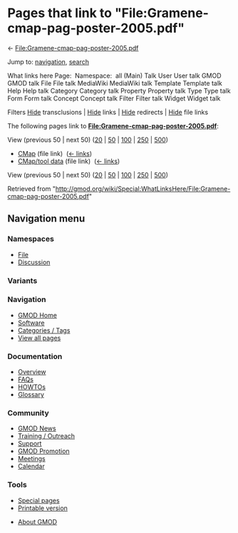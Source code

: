 <div id="mw-page-base" class="noprint">

</div>

<div id="mw-head-base" class="noprint">

</div>

<div id="content" class="mw-body" role="main">

<span id="top"></span>

<div id="mw-js-message" style="display:none;">

</div>



# <span dir="auto">Pages that link to "File:Gramene-cmap-pag-poster-2005.pdf"</span>

<div id="bodyContent">

<div id="contentSub">

←
[File:Gramene-cmap-pag-poster-2005.pdf](/wiki/File:Gramene-cmap-pag-poster-2005.pdf "File:Gramene-cmap-pag-poster-2005.pdf")

</div>

<div id="jump-to-nav" class="mw-jump">

Jump to: [navigation](#mw-navigation), [search](#p-search)

</div>

<div id="mw-content-text">

What links here Page:  Namespace:  all (Main) Talk User User talk GMOD
GMOD talk File File talk MediaWiki MediaWiki talk Template Template talk
Help Help talk Category Category talk Property Property talk Type Type
talk Form Form talk Concept Concept talk Filter Filter talk Widget
Widget talk

Filters
[Hide](/mediawiki/index.php?title=Special:WhatLinksHere/File:Gramene-cmap-pag-poster-2005.pdf&hidetrans=1 "Special:WhatLinksHere/File:Gramene-cmap-pag-poster-2005.pdf")
transclusions \|
[Hide](/mediawiki/index.php?title=Special:WhatLinksHere/File:Gramene-cmap-pag-poster-2005.pdf&hidelinks=1 "Special:WhatLinksHere/File:Gramene-cmap-pag-poster-2005.pdf")
links \|
[Hide](/mediawiki/index.php?title=Special:WhatLinksHere/File:Gramene-cmap-pag-poster-2005.pdf&hideredirs=1 "Special:WhatLinksHere/File:Gramene-cmap-pag-poster-2005.pdf")
redirects \|
[Hide](/mediawiki/index.php?title=Special:WhatLinksHere/File:Gramene-cmap-pag-poster-2005.pdf&hideimages=1 "Special:WhatLinksHere/File:Gramene-cmap-pag-poster-2005.pdf")
file links

The following pages link to
**[File:Gramene-cmap-pag-poster-2005.pdf](/wiki/File:Gramene-cmap-pag-poster-2005.pdf "File:Gramene-cmap-pag-poster-2005.pdf")**:

View (previous 50 \| next 50)
([20](/mediawiki/index.php?title=Special:WhatLinksHere/File:Gramene-cmap-pag-poster-2005.pdf&limit=20 "Special:WhatLinksHere/File:Gramene-cmap-pag-poster-2005.pdf")
\|
[50](/mediawiki/index.php?title=Special:WhatLinksHere/File:Gramene-cmap-pag-poster-2005.pdf&limit=50 "Special:WhatLinksHere/File:Gramene-cmap-pag-poster-2005.pdf")
\|
[100](/mediawiki/index.php?title=Special:WhatLinksHere/File:Gramene-cmap-pag-poster-2005.pdf&limit=100 "Special:WhatLinksHere/File:Gramene-cmap-pag-poster-2005.pdf")
\|
[250](/mediawiki/index.php?title=Special:WhatLinksHere/File:Gramene-cmap-pag-poster-2005.pdf&limit=250 "Special:WhatLinksHere/File:Gramene-cmap-pag-poster-2005.pdf")
\|
[500](/mediawiki/index.php?title=Special:WhatLinksHere/File:Gramene-cmap-pag-poster-2005.pdf&limit=500 "Special:WhatLinksHere/File:Gramene-cmap-pag-poster-2005.pdf"))

- [CMap](/wiki/CMap "CMap") (file link) ‎
  <span class="mw-whatlinkshere-tools">([←
  links](/mediawiki/index.php?title=Special:WhatLinksHere&target=CMap "Special:WhatLinksHere"))</span>
- [CMap/tool data](/wiki/CMap/tool_data "CMap/tool data") (file link) ‎
  <span class="mw-whatlinkshere-tools">([←
  links](/mediawiki/index.php?title=Special:WhatLinksHere&target=CMap%2Ftool+data "Special:WhatLinksHere"))</span>

View (previous 50 \| next 50)
([20](/mediawiki/index.php?title=Special:WhatLinksHere/File:Gramene-cmap-pag-poster-2005.pdf&limit=20 "Special:WhatLinksHere/File:Gramene-cmap-pag-poster-2005.pdf")
\|
[50](/mediawiki/index.php?title=Special:WhatLinksHere/File:Gramene-cmap-pag-poster-2005.pdf&limit=50 "Special:WhatLinksHere/File:Gramene-cmap-pag-poster-2005.pdf")
\|
[100](/mediawiki/index.php?title=Special:WhatLinksHere/File:Gramene-cmap-pag-poster-2005.pdf&limit=100 "Special:WhatLinksHere/File:Gramene-cmap-pag-poster-2005.pdf")
\|
[250](/mediawiki/index.php?title=Special:WhatLinksHere/File:Gramene-cmap-pag-poster-2005.pdf&limit=250 "Special:WhatLinksHere/File:Gramene-cmap-pag-poster-2005.pdf")
\|
[500](/mediawiki/index.php?title=Special:WhatLinksHere/File:Gramene-cmap-pag-poster-2005.pdf&limit=500 "Special:WhatLinksHere/File:Gramene-cmap-pag-poster-2005.pdf"))

</div>

<div class="printfooter">

Retrieved from
"<http://gmod.org/wiki/Special:WhatLinksHere/File:Gramene-cmap-pag-poster-2005.pdf>"

</div>

<div id="catlinks" class="catlinks catlinks-allhidden">

</div>

<div class="visualClear">

</div>

</div>

</div>

<div id="mw-navigation">

## Navigation menu

<div id="mw-head">



<div id="left-navigation">

<div id="p-namespaces" class="vectorTabs" role="navigation"
aria-labelledby="p-namespaces-label">

### Namespaces

- <span id="ca-nstab-image"><a href="/wiki/File:Gramene-cmap-pag-poster-2005.pdf" accesskey="c"
  title="View the file page [c]">File</a></span>
- <span id="ca-talk"><a
  href="/mediawiki/index.php?title=File_talk:Gramene-cmap-pag-poster-2005.pdf&amp;action=edit&amp;redlink=1"
  accesskey="t"
  title="Discussion about the content page [t]">Discussion</a></span>

</div>

<div id="p-variants" class="vectorMenu emptyPortlet" role="navigation"
aria-labelledby="p-variants-label">

### 

### Variants[](#)

<div class="menu">

</div>

</div>

</div>





</div>

</div>

</div>

<div id="mw-panel">

<div id="p-logo" role="banner">

<a href="/wiki/Main_Page"
style="background-image: url(http://gmod.org/images/GMOD-cogs.png);"
title="Visit the main page"></a>

</div>

<div id="p-Navigation" class="portal" role="navigation"
aria-labelledby="p-Navigation-label">

### Navigation

<div class="body">

- <span id="n-GMOD-Home">[GMOD Home](/wiki/Main_Page)</span>
- <span id="n-Software">[Software](/wiki/GMOD_Components)</span>
- <span id="n-Categories-.2F-Tags">[Categories /
  Tags](/wiki/Categories)</span>
- <span id="n-View-all-pages">[View all
  pages](/wiki/Special:AllPages)</span>

</div>

</div>

<div id="p-Documentation" class="portal" role="navigation"
aria-labelledby="p-Documentation-label">

### Documentation

<div class="body">

- <span id="n-Overview">[Overview](/wiki/Overview)</span>
- <span id="n-FAQs">[FAQs](/wiki/Category:FAQ)</span>
- <span id="n-HOWTOs">[HOWTOs](/wiki/Category:HOWTO)</span>
- <span id="n-Glossary">[Glossary](/wiki/Glossary)</span>

</div>

</div>

<div id="p-Community" class="portal" role="navigation"
aria-labelledby="p-Community-label">

### Community

<div class="body">

- <span id="n-GMOD-News">[GMOD News](/wiki/GMOD_News)</span>
- <span id="n-Training-.2F-Outreach">[Training /
  Outreach](/wiki/Training_and_Outreach)</span>
- <span id="n-Support">[Support](/wiki/Support)</span>
- <span id="n-GMOD-Promotion">[GMOD
  Promotion](/wiki/GMOD_Promotion)</span>
- <span id="n-Meetings">[Meetings](/wiki/Meetings)</span>
- <span id="n-Calendar">[Calendar](/wiki/Calendar)</span>

</div>

</div>

<div id="p-tb" class="portal" role="navigation"
aria-labelledby="p-tb-label">

### Tools

<div class="body">

- <span id="t-specialpages"><a href="/wiki/Special:SpecialPages" accesskey="q"
  title="A list of all special pages [q]">Special pages</a></span>
- <span id="t-print"><a
  href="/mediawiki/index.php?title=Special:WhatLinksHere/File:Gramene-cmap-pag-poster-2005.pdf&amp;printable=yes"
  rel="alternate" accesskey="p"
  title="Printable version of this page [p]">Printable version</a></span>

</div>

</div>

</div>

</div>

<div id="footer" role="contentinfo">

- <span id="footer-places-about">[About
  GMOD](/wiki/GMOD:About "GMOD:About")</span>

<!-- -->






</div>
